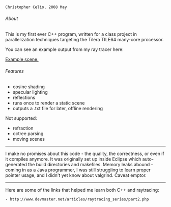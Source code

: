 ### 

    Christopher Celio, 2008 May

###### About

This is my first ever C++ program, written for a class project in
parallelization techniques targeting the Tilera TILE64 many-core processor. 

You can see an example output from my ray tracer here:

[Example scene.](http://www.eecs.berkeley.edu/~celio/Christopher%20Celio_files/by%20default%20235.png)

###### Features

- cosine shading
- specular lighting
- reflections
- runs once to render a static scene
- outputs a .txt file for later, offline rendering

Not supported:

- refraction
- octree parsing
- moving scenes


----------

I make no promises about this code - the quality, the correctness, or even if it compiles anymore. It was originally set up inside Eclipse which auto-generated the build directories and makefiles. Memory leaks abound - coming in as a Java programmer, I was still struggling to learn proper pointer usage, and I didn't yet know about valgrind. Caveat emptor.

----------

Here are some of the links that helped me learn both C++ and raytracing:

    - http://www.devmaster.net/articles/raytracing_series/part2.php



